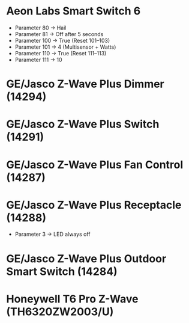 # Aeon Labs Smart Switch 6

- Parameter 80 -> Hail
- Parameter 81 -> Off after 5 seconds
- Parameter 100 -> True (Reset 101–103)
- Parameter 101 -> 4 (Multisensor + Watts)
- Parameter 110 -> True (Reset 111–113)
- Parameter 111 -> 10

# GE/Jasco Z-Wave Plus Dimmer (14294)

# GE/Jasco Z-Wave Plus Switch (14291)

# GE/Jasco Z-Wave Plus Fan Control (14287)

# GE/Jasco Z-Wave Plus Receptacle (14288)

- Parameter 3 -> LED always off

# GE/Jasco Z-Wave Plus Outdoor Smart Switch (14284)

# Honeywell T6 Pro Z-Wave (TH6320ZW2003/U)

